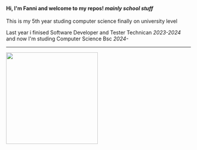 <h4>Hi, I'm Fanni and welcome to my repos! <i>mainly school stuff</i></h4>

<p>This is my 5th year studing computer science finally on university level</p>
<p>Last year i finised Software Developer and Tester Technican <i>2023-2024</i> and now I'm studing Computer Science Bsc <i>2024-</i></p>
<hr>
<img src="https://1.bp.blogspot.com/-gusU6K12Cx8/X5di-_6i58I/AAAAAABHl8E/Ycc3YKUHPcA6ziFoghmQRclR31VNZvN0QCLcBGAsYHQ/s370/AS0007417_10.gif" height="250"><br>
